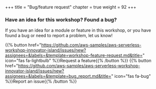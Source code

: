 +++
title = "Bug/feature request"
chapter = true
weight = 92
+++

### Have an idea for this workshop? Found a bug? ###

If you have an idea for a module or feature in this workshop, or you have found a bug or need to report a problem, let us know!

{{% button href="https://github.com/aws-samples/aws-serverless-workshop-innovator-island/issues/new?assignees=&labels=&template=workshop-feature-request.md&title=" icon="fas fa-lightbulb" %}}Request a feature{{% /button %}}
{{% button href="https://github.com/aws-samples/aws-serverless-workshop-innovator-island/issues/new?assignees=&labels=&template=bug_report.md&title=" icon="fas fa-bug" %}}Report an issue{{% /button %}}





